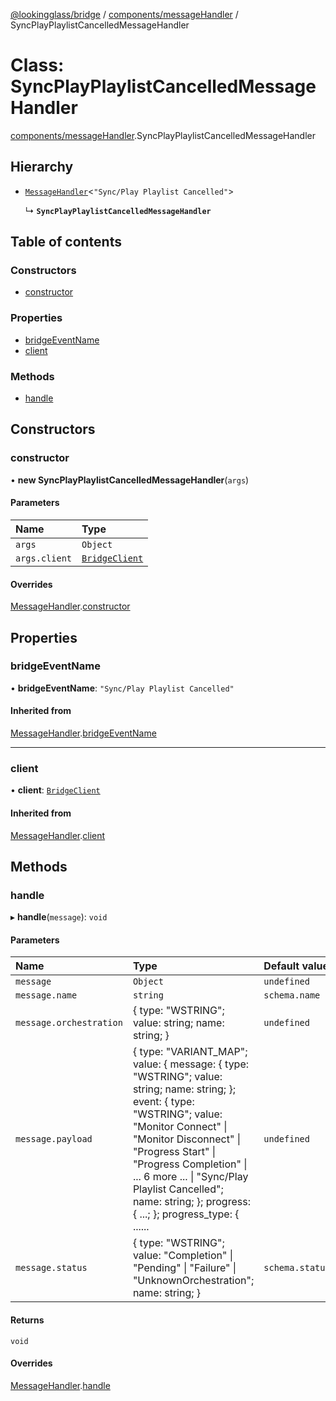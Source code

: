 [@lookingglass/bridge](../README.md) / [components/messageHandler](../modules/components_messageHandler.md) / SyncPlayPlaylistCancelledMessageHandler

# Class: SyncPlayPlaylistCancelledMessageHandler

[components/messageHandler](../modules/components_messageHandler.md).SyncPlayPlaylistCancelledMessageHandler

## Hierarchy

- [`MessageHandler`](components_messageHandler.MessageHandler.md)<``"Sync/Play Playlist Cancelled"``\>

  ↳ **`SyncPlayPlaylistCancelledMessageHandler`**

## Table of contents

### Constructors

- [constructor](components_messageHandler.SyncPlayPlaylistCancelledMessageHandler.md#constructor)

### Properties

- [bridgeEventName](components_messageHandler.SyncPlayPlaylistCancelledMessageHandler.md#bridgeeventname)
- [client](components_messageHandler.SyncPlayPlaylistCancelledMessageHandler.md#client)

### Methods

- [handle](components_messageHandler.SyncPlayPlaylistCancelledMessageHandler.md#handle)

## Constructors

### constructor

• **new SyncPlayPlaylistCancelledMessageHandler**(`args`)

#### Parameters

| Name | Type |
| :------ | :------ |
| `args` | `Object` |
| `args.client` | [`BridgeClient`](client.BridgeClient.md) |

#### Overrides

[MessageHandler](components_messageHandler.MessageHandler.md).[constructor](components_messageHandler.MessageHandler.md#constructor)

## Properties

### bridgeEventName

• **bridgeEventName**: ``"Sync/Play Playlist Cancelled"``

#### Inherited from

[MessageHandler](components_messageHandler.MessageHandler.md).[bridgeEventName](components_messageHandler.MessageHandler.md#bridgeeventname)

___

### client

• **client**: [`BridgeClient`](client.BridgeClient.md)

#### Inherited from

[MessageHandler](components_messageHandler.MessageHandler.md).[client](components_messageHandler.MessageHandler.md#client)

## Methods

### handle

▸ **handle**(`message`): `void`

#### Parameters

| Name | Type | Default value |
| :------ | :------ | :------ |
| `message` | `Object` | `undefined` |
| `message.name` | `string` | `schema.name` |
| `message.orchestration` | { type: "WSTRING"; value: string; name: string; } | `undefined` |
| `message.payload` | { type: "VARIANT\_MAP"; value: { message: { type: "WSTRING"; value: string; name: string; }; event: { type: "WSTRING"; value: "Monitor Connect" \| "Monitor Disconnect" \| "Progress Start" \| "Progress Completion" \| ... 6 more ... \| "Sync/Play Playlist Cancelled"; name: string; }; progress: { ...; }; progress\_type: { ...... | `undefined` |
| `message.status` | { type: "WSTRING"; value: "Completion" \| "Pending" \| "Failure" \| "UnknownOrchestration"; name: string; } | `schema.status` |

#### Returns

`void`

#### Overrides

[MessageHandler](components_messageHandler.MessageHandler.md).[handle](components_messageHandler.MessageHandler.md#handle)
